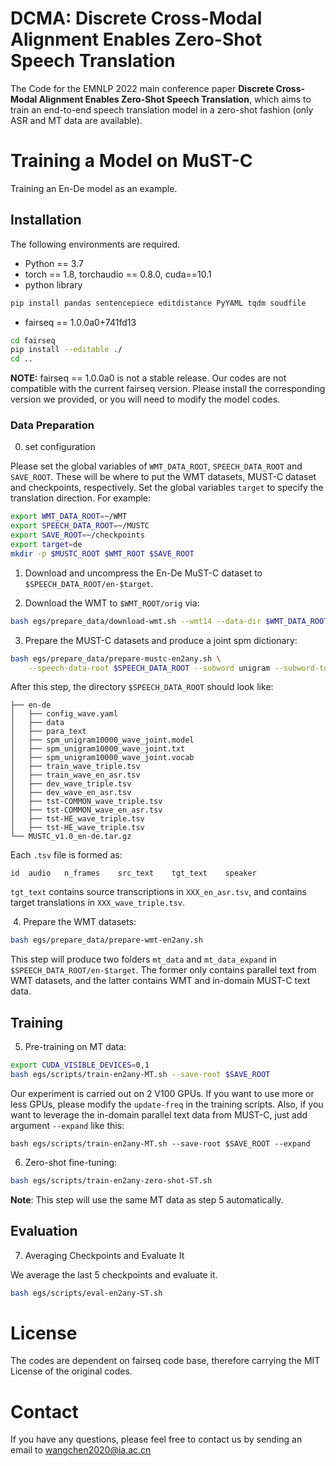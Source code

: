 # DCMA: Discrete Cross-Modal Alignment Enables Zero-Shot Speech Translation

The Code for the EMNLP 2022 main conference paper **Discrete Cross-Modal Alignment Enables Zero-Shot Speech Translation**, which aims to train an end-to-end speech translation model in a zero-shot fashion (only ASR and MT data are available).

# Training a Model on MuST-C

Training an En-De model as an example.

## Installation

The following environments are required.

* Python == 3.7
* torch == 1.8, torchaudio == 0.8.0, cuda==10.1
* python library

``` bash
pip install pandas sentencepiece editdistance PyYAML tqdm soudfile
```

* fairseq == 1.0.0a0+741fd13

``` bash
cd fairseq
pip install --editable ./
cd ..
```

**NOTE:** fairseq == 1.0.0a0 is not a stable release. Our codes are not compatible with the current fairseq version. Please install the corresponding version we provided, or you will need to modify the model codes.

### Data Preparation

0. set configuration

Please set the global variables of `WMT_DATA_ROOT`, `SPEECH_DATA_ROOT` and `SAVE_ROOT`. These will be where to put the WMT datasets, MUST-C dataset and checkpoints, respectively. Set the global variables `target` to specify the translation direction.
For example:

``` bash
export WMT_DATA_ROOT=~/WMT
export SPEECH_DATA_ROOT=~/MUSTC
export SAVE_ROOT=~/checkpoints
export target=de
mkdir -p $MUSTC_ROOT $WMT_ROOT $SAVE_ROOT
```


1. Download and uncompress the En-De MuST-C dataset to `$SPEECH_DATA_ROOT/en-$target`.


2. Download the WMT to `$WMT_ROOT/orig` via:

``` bash
bash egs/prepare_data/download-wmt.sh --wmt14 --data-dir $WMT_DATA_ROOT --target $target
```


3. Prepare the MUST-C datasets and produce a joint spm dictionary:

``` bash
bash egs/prepare_data/prepare-mustc-en2any.sh \
    --speech-data-root $SPEECH_DATA_ROOT --subword unigram --subword-tokens 10000
```

After this step, the directory `$SPEECH_DATA_ROOT` should look like:

```
├── en-de
│   ├── config_wave.yaml
│   ├── data
│   ├── para_text
│   ├── spm_unigram10000_wave_joint.model
│   ├── spm_unigram10000_wave_joint.txt
│   ├── spm_unigram10000_wave_joint.vocab
│   ├── train_wave_triple.tsv
│   ├── train_wave_en_asr.tsv
│   ├── dev_wave_triple.tsv
│   ├── dev_wave_en_asr.tsv
│   ├── tst-COMMON_wave_triple.tsv
│   ├── tst-COMMON_wave_en_asr.tsv
│   ├── tst-HE_wave_triple.tsv
│   ├── tst-HE_wave_triple.tsv
└── MUSTC_v1.0_en-de.tar.gz
```

Each `.tsv` file is formed as:

```
id	audio	n_frames	src_text	tgt_text	speaker
```

`tgt_text` contains source transcriptions in `XXX_en_asr.tsv`, and contains target translations in `XXX_wave_triple.tsv`.

​	4. Prepare the WMT datasets:

``` bash
bash egs/prepare_data/prepare-wmt-en2any.sh
```

This step will produce two folders `mt_data` and `mt_data_expand` in `$SPEECH_DATA_ROOT/en-$target`. The former only contains parallel text from WMT datasets, and the latter contains WMT and in-domain MUST-C text data.

## Training

5. Pre-training on MT data:

``` bash
export CUDA_VISIBLE_DEVICES=0,1
bash egs/scripts/train-en2any-MT.sh --save-root $SAVE_ROOT
```

Our experiment is carried out on 2 V100 GPUs. If you want to use more or less GPUs, please modify the `update-freq` in the training scripts.
Also, if you want to leverage the in-domain parallel text data from MUST-C, just add argument `--expand` like this:

```
bash egs/scripts/train-en2any-MT.sh --save-root $SAVE_ROOT --expand
```

6. Zero-shot fine-tuning:

``` bash
bash egs/scripts/train-en2any-zero-shot-ST.sh
```

**Note**: This step will use the same MT data as step 5 automatically. 

## Evaluation

7. Averaging Checkpoints and Evaluate It

We average the last 5 checkpoints and evaluate it.

``` bash
bash egs/scripts/eval-en2any-ST.sh
```

# License

The codes are dependent on fairseq code base, therefore carrying the MIT License of the original codes.

# Contact

If you have any questions, please feel free to contact us by sending an email to wangchen2020@ia.ac.cn